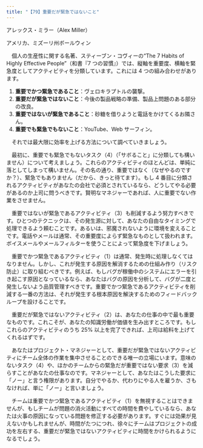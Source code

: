 ```yaml
---
title: "【79】重要だが緊急ではないこと"
---
```



アレックス・ミラー（Alex Miller）



アメリカ、ミズーリ州ボールウィン


　個人の生産性に関する名著、スティーブン・コヴィーの“The 7 Habits of Highly Effective People”（和書『7 つの習慣』）では、縦軸を重要度、横軸を緊急度としてアクティビティを分類しています。これには 4 つの組み合わせがあります。

1.  **重要でかつ緊急であること**：ヴェロキラプトルの襲撃。
2.  **重要だが緊急ではないこと**：今後の製品戦略の準備、製品上問題のある部分の改良。
3.  **重要ではないが緊急であること**：砂糖を借りようと電話をかけてくるお隣さん。
4.  **重要でも緊急でもないこと**：YouTube、Web サーフィン。

　それでは最大限に効率を上げる方法について調べていきましょう。

　最初に、重要でも緊急でもないタスク（4）（「サボること」に分類しても構いません）について考えましょう。これらのアクティビティのほとんどは、単純に落としてしまって構いません。その名の通り、重要ではなく（なぜやるのですか？）、緊急でもありません（だから、きっと待てます）。もし 4 番目に分類されるアクティビティがあなたの会社で必須とされているなら、どうしてやる必要があるのか上司に問うべきです。賢明なマネジャーであれば、人に重要でない作業をさせません。

　重要ではないが緊急であるアクティビティ（3）も削減するよう努力すべきです。ひとつのテクニックは、その発生源に対して、あなたの自由なタイミングで処理できるよう頼むことです。あるいは、邪魔されないように環境を変えることです。電話やメールは通常、その重要度によらず緊急なものとして扱われます。ボイスメールやメールフィルターを使うことによって緊急度を下げましょう。

　重要でかつ緊急であるアクティビティ（1）は通常、発生時に処理しなくてはなりません。しかし、これが発生する原因を解消するための仕組み作り（リスク防止）に取り組むべきです。例えば、もしバグが稼働中のシステムにエラーを引き起こす原因となっているなら、あなたはバグの原因を分析して、バグが二度と発生しないよう品質管理すべきです。重要でかつ緊急であるアクティビティを削減する一番の方法は、それが発生する根本原因を解決するためのフィードバックループを設けることです。

　重要だが緊急ではないアクティビティ（2）は、あなたの仕事の中で最も重要なものです。これこそが、あなたの知識労働が価値を生み出すところです。もしこれらのアクティビティのうち 25% 以上を完了できれば、上司は給料を上げてくれるはずです。

　あなたはプロジェクト・マネジャーとして、重要だが緊急ではないアクティビティにチーム全体の作業を集中させることのできる唯一の立場にいます。意味のないタスク（4）や、ほかのチームからの緊急だが重要ではない要求（3）を減らすことがあなたの仕事なのです。マネジャーとして、あなたはこうした要求に「ノー」と言う権限があります。自分でやるか、代わりにやる人を雇うか、さもなければ、単に「ノー」と言いましょう。

　チームは重要でかつ緊急であるアクティビティ（1）を無視することはできませんが、もしチームが問題の消火活動にすべての時間を費やしているなら、あなたは火事の原因になっている問題を修正する必要があります。すぐには効果が見えないかもしれませんが、時間がたつにつれ、徐々にチームはプロジェクトの成功を左右する、重要だが緊急ではないアクティビティに時間をかけられるようになるでしょう。
